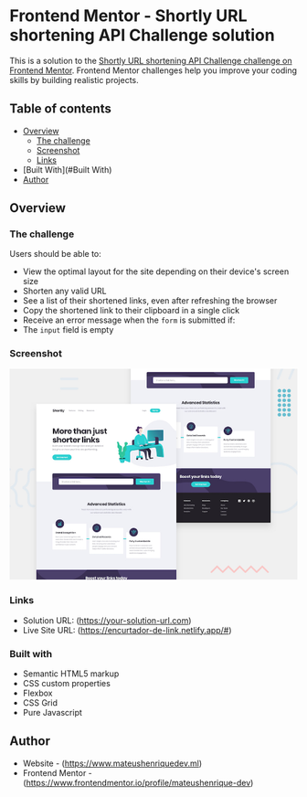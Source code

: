 # Frontend Mentor - Shortly URL shortening API Challenge solution

This is a solution to the [Shortly URL shortening API Challenge challenge on Frontend Mentor](https://www.frontendmentor.io/challenges/url-shortening-api-landing-page-2ce3ob-G). Frontend Mentor challenges help you improve your coding skills by building realistic projects. 

## Table of contents

- [Overview](#overview)
  - [The challenge](#the-challenge)
  - [Screenshot](#screenshot)
  - [Links](#links)
- [Built With](#Built With)
- [Author](#author)

## Overview

### The challenge

Users should be able to:

- View the optimal layout for the site depending on their device's screen size
- Shorten any valid URL
- See a list of their shortened links, even after refreshing the browser
- Copy the shortened link to their clipboard in a single click
- Receive an error message when the `form` is submitted if:
- The `input` field is empty

### Screenshot

![](./design/desktop-preview.jpg)


### Links

- Solution URL: (https://your-solution-url.com)
- Live Site URL: (https://encurtador-de-link.netlify.app/#)

### Built with

- Semantic HTML5 markup
- CSS custom properties
- Flexbox
- CSS Grid
- Pure Javascript


## Author

- Website - (https://www.mateushenriquedev.ml)
- Frontend Mentor - (https://www.frontendmentor.io/profile/mateushenrique-dev)
